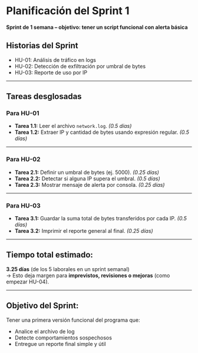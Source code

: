 # Planificación del Sprint 1

**Sprint de 1 semana – objetivo: tener un script funcional con alerta básica**

## Historias del Sprint
- HU-01: Análisis de tráfico en logs  
- HU-02: Detección de exfiltración por umbral de bytes  
- HU-03: Reporte de uso por IP

---

## Tareas desglosadas

### Para HU-01
- **Tarea 1.1:** Leer el archivo `network.log`. *(0.5 días)*  
- **Tarea 1.2:** Extraer IP y cantidad de bytes usando expresión regular. *(0.5 días)*

---

### Para HU-02
- **Tarea 2.1:** Definir un umbral de bytes (ej. 5000). *(0.25 días)*  
- **Tarea 2.2:** Detectar si alguna IP supera el umbral. *(0.5 días)*  
- **Tarea 2.3:** Mostrar mensaje de alerta por consola. *(0.25 días)*

---

### Para HU-03
- **Tarea 3.1:** Guardar la suma total de bytes transferidos por cada IP. *(0.5 días)*  
- **Tarea 3.2:** Imprimir el reporte general al final. *(0.25 días)*

---

## Tiempo total estimado:
**3.25 días** (de los 5 laborales en un sprint semanal)  
→ Esto deja margen para **imprevistos, revisiones o mejoras** (como empezar HU-04).

---

## Objetivo del Sprint:
Tener una primera versión funcional del programa que:

- Analice el archivo de log  
- Detecte comportamientos sospechosos  
- Entregue un reporte final simple y útil